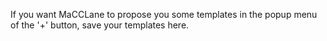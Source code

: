 If you want MaCCLane to propose you some templates in the popup menu of the '+' button, save your templates here.